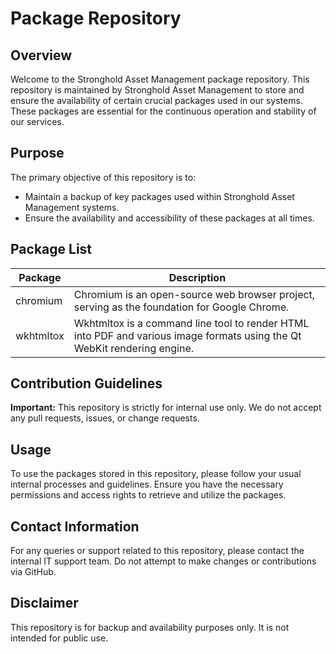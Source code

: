 # Package Repository

## Overview

Welcome to the Stronghold Asset Management package repository. This repository is maintained by Stronghold Asset Management to store and ensure the availability of certain crucial packages used in our
systems. These packages are essential for the continuous operation and stability of our services.

## Purpose

The primary objective of this repository is to:

- Maintain a backup of key packages used within Stronghold Asset Management systems.
- Ensure the availability and accessibility of these packages at all times.

## Package List

| Package   | Description                                                                                                              | 
|-----------|--------------------------------------------------------------------------------------------------------------------------|
| chromium  | Chromium is an open-source web browser project, serving as the foundation for Google Chrome.                             |
| wkhtmltox | Wkhtmltox is a command line tool to render HTML into PDF and various image formats using the Qt WebKit rendering engine. |

## Contribution Guidelines

**Important:** This repository is strictly for internal use only. We do not accept any pull requests, issues, or change requests.

## Usage

To use the packages stored in this repository, please follow your usual internal processes and guidelines. Ensure you have the necessary permissions and access rights to retrieve and utilize the
packages.

## Contact Information

For any queries or support related to this repository, please contact the internal IT support team. Do not attempt to make changes or contributions via GitHub.

## Disclaimer

This repository is for backup and availability purposes only. It is not intended for public use.
